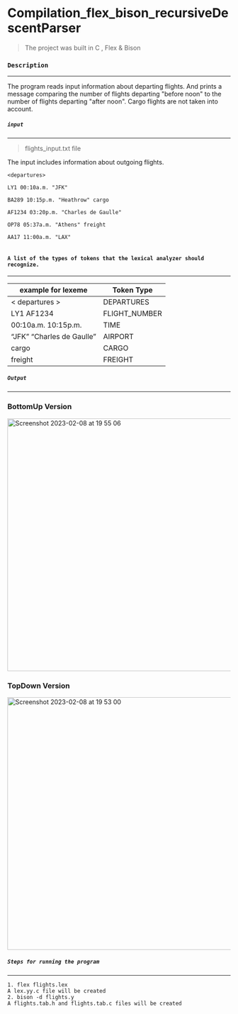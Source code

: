 # Compilation_flex_bison_recursiveDescentParser
> The project was built in C , Flex & Bison

### `Description `
---
The program reads input information about departing flights.
And prints a message comparing the number of flights departing "before noon" to the number of flights departing "after noon". Cargo flights are not taken into account.

##### `input` 
---
> flights_input.txt file

The input includes information about outgoing flights.

```
<departures>
  
LY1 00:10a.m. "JFK"  
  
BA289 10:15p.m. "Heathrow" cargo 
  
AF1234 03:20p.m. "Charles de Gaulle"
  
OP78 05:37a.m. "Athens" freight
  
AA17 11:00a.m. "LAX"
  
 ```
#### `A list of the types of tokens that the lexical analyzer should recognize.`
--- 
| example for lexeme | Token Type |
| ----------- | ----------- |
| < departures > | DEPARTURES |
| LY1 AF1234 | FLIGHT_NUMBER |
| 00:10a.m. 10:15p.m. | TIME |
| “JFK” “Charles de Gaulle”| AIRPORT |
| cargo | CARGO |
| freight | FREIGHT |


##### `Output` 
---
### BottomUp Version
<img width="570" alt="Screenshot 2023-02-08 at 19 55 06" src="https://user-images.githubusercontent.com/72464761/217612654-20615ede-b6a9-4f44-9c84-914552168c2a.png">



### TopDown Version
<img width="570" alt="Screenshot 2023-02-08 at 19 53 00" src="https://user-images.githubusercontent.com/72464761/217612066-71fafa2c-f291-4eff-82c4-5aa93737577d.png">




##### `Steps for running the program` 
---
 ```
1. flex flights.lex 
A lex.yy.c file will be created
2. bison -d flights.y
A flights.tab.h and flights.tab.c files will be created
 ```
